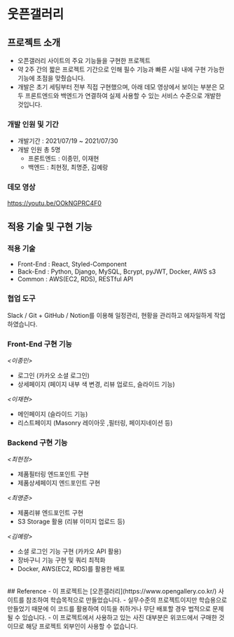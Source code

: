 # 웃픈갤러리
## 프로젝트 소개
- 오픈갤러리 사이트의 주요 기능들을 구현한 프로젝트
- 약 2주 간의 짧은 프로젝트 기간으로 인해 필수 기능과 빠른 시일 내에 구현 가능한 기능에 초점을 맞췄습니다.
- 개발은 초기 세팅부터 전부 직접 구현했으며, 아래 데모 영상에서 보이는 부분은 모두 프론트엔드와 백엔드가 연결하여 실제 사용할 수 있는 서비스 수준으로 개발한 것입니다.
### 개발 인원 및 기간
- 개발기간 : 2021/07/19 ~ 2021/07/30
- 개발 인원 총 5명
   -  프론트엔드 : 이종민, 이재현
   -  백엔드 : 최현정, 최명준, 김예랑
### 데모 영상
<a href=“https://youtu.be/OOkNGPRC4F0”>https://youtu.be/OOkNGPRC4F0</a>
<!-- <br> -->
## 적용 기술 및 구현 기능
### 적용 기술
- Front-End : React, Styled-Component
- Back-End : Python, Django, MySQL, Bcrypt, pyJWT, Docker, AWS s3
- Common : AWS(EC2, RDS), RESTful API
### 협업 도구
Slack / Git + GitHub / Notion를 이용해 일정관리, 현황을 관리하고 에자일하게 작업하였습니다.
### Front-End 구현 기능
*<이종민>*
- 로그인 (카카오 소셜 로그인)
- 상세페이지 (페이지 내부 색 변경, 리뷰 업로드, 슬라이드 기능)
 
*<이재현>*
- 메인페이지 (슬라이드 기능)
- 리스트페이지 (Masonry 레이아웃 ,필터링, 페이지네이션 등)
### Backend 구현 기능
*<최현정>*
- 제품필터링 엔드포인트 구현
- 제품상세페이지 엔드포인트 구현
 
*<최명준>*
- 제품리뷰 엔드포인트 구현
- S3 Storage 활용 (리뷰 이미지 업로드 등)
 
*<김예랑>*
- 소셜 로그인 기능 구현 (카카오 API 활용)
- 장바구니 기능 구현 및 쿼리 최적화
- Docker, AWS(EC2, RDS)를 활용한 배포
<br>
## Reference
- 이 프로젝트는 [오픈갤러리](https://www.opengallery.co.kr/) 사이트를 참조하여 학습목적으로 만들었습니다.
- 실무수준의 프로젝트이지만 학습용으로 만들었기 때문에 이 코드를 활용하여 이득을 취하거나 무단 배포할 경우 법적으로 문제될 수 있습니다.
- 이 프로젝트에서 사용하고 있는 사진 대부분은 위코드에서 구매한 것이므로 해당 프로젝트 외부인이 사용할 수 없습니다.
